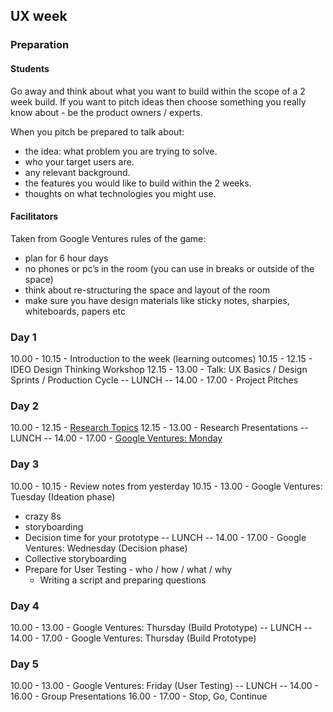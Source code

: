 ## UX week

### Preparation

#### Students

Go away and think about what you want to build within the scope of a 2 week build. If you want to pitch ideas then choose something you really know about - be the product owners / experts.

When you pitch be prepared to talk about:

- the idea: what problem you are trying to solve.
- who your target users are.
- any relevant background.
- the features you would like to build within the 2 weeks.
- thoughts on what technologies you might use.

#### Facilitators

Taken from Google Ventures rules of the game:

- plan for 6 hour days
- no phones or pc’s in the room (you can use in breaks or outside of the space)
- think about re-structuring the space and layout of the room
- make sure you have design materials like sticky notes, sharpies, whiteboards, papers etc

### Day 1

10.00 - 10.15 - Introduction to the week (learning outcomes)
10.15 - 12.15 - IDEO Design Thinking Workshop
12.15 - 13.00 - Talk: UX Basics / Design Sprints / Production Cycle
-- LUNCH --
14.00 - 17.00 - Project Pitches

### Day 2

10.00 - 12.15 - [Research Topics](./research-afternoon.md)
12.15 - 13.00 - Research Presentations
-- LUNCH --
14.00 - 17.00 - [Google Ventures: Monday](./google-ventures-monday.md)

### Day 3

10.00 - 10.15 - Review notes from yesterday
10.15 - 13.00 - Google Ventures: Tuesday (Ideation phase)
- crazy 8s
- storyboarding
- Decision time for your prototype
-- LUNCH --
14.00 - 17.00 - Google Ventures: Wednesday (Decision phase)
- Collective storyboarding
- Prepare for User Testing - who / how / what / why
  - Writing a script and preparing questions

### Day 4

10.00 - 13.00 - Google Ventures: Thursday (Build Prototype)
-- LUNCH --
14.00 - 17.00 - Google Ventures: Thursday (Build Prototype)

### Day 5

10.00 - 13.00 - Google Ventures: Friday (User Testing)
-- LUNCH --
14.00 - 16.00 - Group Presentations
16.00 - 17.00 - Stop, Go, Continue
